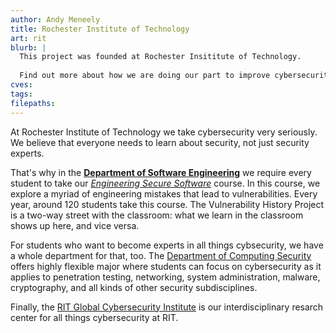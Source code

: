 ```yaml
---
author: Andy Meneely
title: Rochester Institute of Technology
art: rit
blurb: |
  This project was founded at Rochester Insititute of Technology.
  
  Find out more about how we are doing our part to improve cybersecurity around the world.
cves:
tags:
filepaths:
---
```

At Rochester Institute of Technology we take cybersecurity very seriously. We believe that everyone needs to learn about security, not just security experts. 

That's why in the [**Department of Software Engineering**](https://www.se.rit.edu) we require every student to take our [_Engineering Secure Software_](https://www.se.rit.edu/~swen-331) course. In this course, we explore a myriad of engineering mistakes that lead to vulnerabilities. Every year, around 120 students take this course. The Vulnerability History Project is a two-way street with the classroom: what we learn in the classroom shows up here, and vice versa.

For students who want to become experts in all things cybsecurity, we have a whole department for that, too. The [Department of Computing Security](https://www.rit.edu/computing/department-computing-security) offers highly flexible major where students can focus on cybersecurity as it applies to penetration testing, networking, system administration, malware, cryptography, and all kinds of other security subdisciplines.

Finally, the [RIT Global Cybersecurity Institute](https://www.rit.edu/cybersecurity/) is our interdisciplinary resarch center for all things cybersecurity at RIT. 
